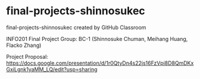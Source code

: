 # final-projects-shinnosukec
final-projects-shinnosukec created by GitHub Classroom

INFO201 Final Project 
Group: BC-1 (Shinnosuke Chuman, Meihang Huang, Flacko Zhang)

Project Proposal: https://docs.google.com/presentation/d/1r0QtyDn4s22js16FzVpi8D8QmDKxGxiLgnk1yaMM_LQ/edit?usp=sharing
